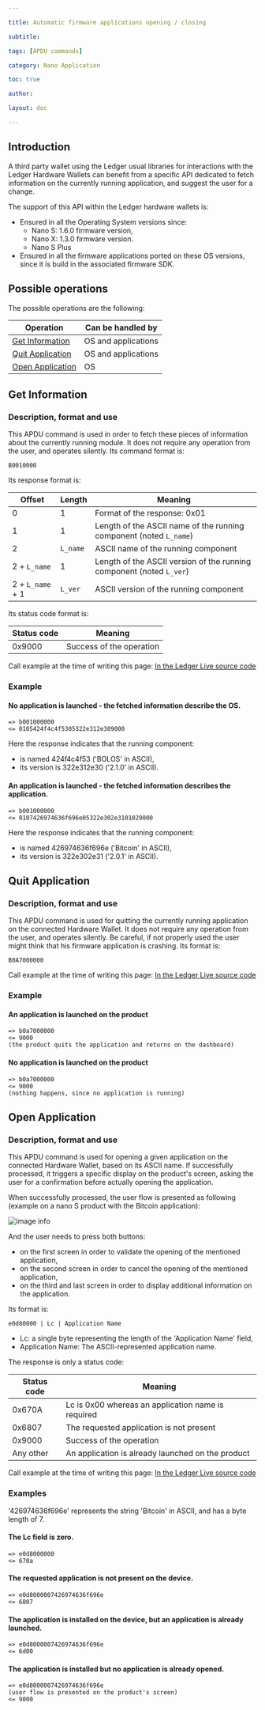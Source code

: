 ```yaml
---

title: Automatic firmware applications opening / closing 

subtitle: 

tags: [APDU commands]

category: Nano Application

toc: true

author:

layout: doc

---
```


##  Introduction

A third party wallet using the Ledger usual libraries for interactions with the Ledger Hardware Wallets can benefit from a specific API dedicated to fetch information on the currently running application, and suggest the user for a change.

The support of this API within the Ledger hardware wallets is:
- Ensured in all the Operating System versions since:
  - Nano S: 1.6.0 firmware version,
  - Nano X: 1.3.0 firmware version.
  - Nano S Plus
- Ensured in all the firmware applications ported on these OS versions, since it is build in the associated firmware SDK.

##  Possible operations
The possible operations are the following:

| Operation                             | Can be handled by     |
|---------------------------------------|-----------------------|
| [Get Information](#get-information)   | OS and applications   |
| [Quit Application](#quit-application) | OS and applications   |
| [Open Application](#open-application) | OS                    |

## Get Information
### Description, format and use
This APDU command is used in order to fetch these pieces of information about the currently running module. It does not require any operation from the user, and operates silently.
Its command format is:
```
B0010000
```

Its response format is:

| Offset        | Length   | Meaning |
|---------------|----------|-------------- |
| 0             |  1       | Format of the response: 0x01 |
| 1             |  1       | Length of the ASCII name of the running component (noted `L_name`) |
| 2             | `L_name` | ASCII name of the running component |
| 2 + `L_name`  |  1       | Length of the ASCII version of the running component (noted `L_ver`) |
| 2 + `L_name` + 1  |  `L_ver`  | ASCII version of the running component |


Its status code format is:

| Status code | Meaning |
|-------------|----------------------- |
| 0x9000      | Success of the operation |

Call example at the time of writing this page: [In the Ledger Live source code](https://github.com/LedgerHQ/ledger-live/tree/main/libs/ledger-live-common/src/hw/getAppAndVersion.ts#L10)

### Example
#### No application is launched - the fetched information describe the OS.
```
=> b001000000
<= 0105424f4c4f5305322e312e309000
```
Here the response indicates that the running component:
- is named 424f4c4f53 ('BOLOS' in ASCII),
- its version is 322e312e30 ('2.1.0' in ASCII).

#### An application is launched - the fetched information describes the application.
```
=> b001000000
<= 0107426974636f696e05322e302e3101029000
```

Here the response indicates that the running component:
- is named 426974636f696e ('Bitcoin' in ASCII),
- its version is 322e302e31 ('2.0.1' in ASCII).

## Quit Application
### Description, format and use
This APDU command is used for quitting the currently running application on the connected Hardware Wallet. It does not require any operation from the user, and operates silently.
Be careful, if not properly used the user might think that his firmware application is crashing.
Its format is:
```
B0A7000000
```
Call example at the time of writing this page: [In the Ledger Live source code](https://github.com/LedgerHQ/ledger-live/tree/main/libs/ledger-live-common/src/hw/quitApp.ts#L3)

### Example
####  An application is launched on the product
```
=> b0a7000000
<= 9000
(the product quits the application and returns on the dashboard)
```
####  No application is launched on the product
```
=> b0a7000000
<= 9000
(nothing happens, since no application is running)
```

## Open Application
### Description, format and use
This APDU command is used for opening a given application on the connected Hardware Wallet, based on its ASCII name. If successfully processed, it triggers a specific display on the product's screen, asking the user for a confirmation before actually opening the application.

When successfully processed, the user flow is presented as following (example on a nano S product with the Bitcoin application):

![image info](../images/open_app_bitcoin.png)

And the user needs to press both buttons:
- on the first screen in order to validate the opening of the mentioned application,
- on the second screen in order to cancel the opening of the mentioned application,
- on the third and last screen in order to display additional information on the application.

Its format is:
```
e0d80000 | Lc | Application Name
```
- Lc: a single byte representing the length of the 'Application Name' field,
- Application Name: The ASCII-represented application name.

The response is only a status code:

| Status code | Meaning |
|-------------|----------------------- |
| 0x670A      | Lc is 0x00 whereas an application name is required |
| 0x6807      | The requested application is not present |
| 0x9000      | Success of the operation |
| Any other   | An application is already launched on the product |

Call example at the time of writing this page: [In the Ledger Live source code](https://github.com/LedgerHQ/ledger-live/tree/main/libs/ledger-live-common/src/hw/openApp.ts#L3)

### Examples
'426974636f696e' represents the string 'Bitcoin' in ASCII, and has a byte length of 7.

####  The Lc field is zero.
```
=> e0d8000000
<= 670a
```

####  The requested application is not present on the device.
```
=> e0d8000007426974636f696e
<= 6807
```
####  The application is installed on the device, but an application is already launched.
```
=> e0d8000007426974636f696e
<= 6d00
```
####  The application is installed but no application is already opened.
```
=> e0d8000007426974636f696e
(user flow is presented on the product's screen)
<= 9000
```
